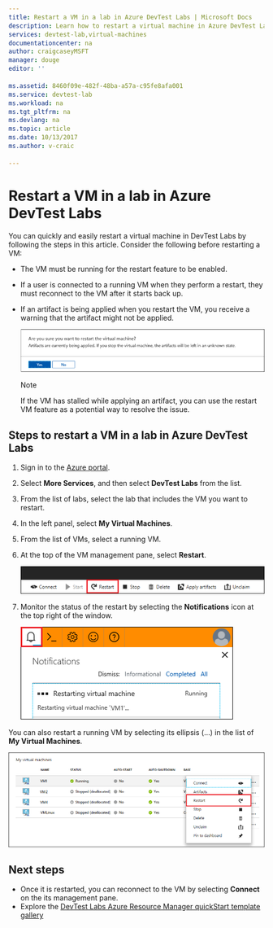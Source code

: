 ```yaml
---
title: Restart a VM in a lab in Azure DevTest Labs | Microsoft Docs
description: Learn how to restart a virtual machine in Azure DevTest Labs
services: devtest-lab,virtual-machines
documentationcenter: na
author: craigcaseyMSFT
manager: douge
editor: ''

ms.assetid: 8460f09e-482f-48ba-a57a-c95fe8afa001
ms.service: devtest-lab
ms.workload: na
ms.tgt_pltfrm: na
ms.devlang: na
ms.topic: article
ms.date: 10/13/2017
ms.author: v-craic

---
```

# Restart a VM in a lab in Azure DevTest Labs
You can quickly and easily restart a virtual machine in  DevTest Labs by following the steps in this article. Consider the following before restarting a VM:

- The VM must be running for the restart feature to be enabled.
- If a user is connected to a running VM when they perform a restart, they must reconnect to the VM after it starts back up.
- If an artifact is being applied when you restart the VM, you receive a warning that the artifact might not be applied. 

    ![Warning when restarting while applying artifacts](./media/devtest-lab-restart-vm/devtest-lab-restart-vm-apply-artifacts.png)


   > [!NOTE]
   > If the VM has stalled while applying an artifact, you can use the restart VM feature as a potential way to resolve the issue.
   >
   >

## Steps to restart a VM in a lab in Azure DevTest Labs
1. Sign in to the [Azure portal](http://go.microsoft.com/fwlink/p/?LinkID=525040).
1. Select **More Services**, and then select **DevTest Labs** from the list.
1. From the list of labs, select the lab that includes the VM  you want to restart.  
1. In the left panel, select **My Virtual Machines**. 
1. From the list of VMs, select a running VM.
1. At the top of the VM management pane, select **Restart**.  

    ![Restart VM button](./media/devtest-lab-restart-vm/devtest-lab-restart-vm.png)

1. Monitor the status of the restart by selecting the **Notifications** icon at the top right of the window.

    ![Viewing the status of the VM restart](./media/devtest-lab-restart-vm/devtest-lab-restart-notification.png)

You can also restart a running VM by selecting its ellipsis (...) in the list of **My Virtual Machines**.

![Restart VM through ellipses](./media/devtest-lab-restart-vm/devtest-lab-restart-elipses.png)

## Next steps
* Once it is restarted, you can reconnect to the VM by selecting **Connect** on the its management pane.
* Explore the [DevTest Labs Azure Resource Manager quickStart template gallery](https://github.com/Azure/azure-devtestlab/tree/master/Samples)
